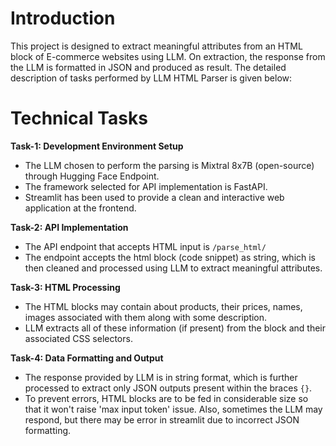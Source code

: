 # Introduction

This project is designed to extract meaningful attributes from an HTML block of E-commerce websites using LLM. On extraction, the response from the LLM is formatted in JSON and produced as result.
The detailed description of tasks performed by LLM HTML Parser is given below: 

# Technical Tasks

**Task-1: Development Environment Setup**<br>
- The LLM chosen to perform the parsing is Mixtral 8x7B (open-source) through Hugging Face Endpoint.
- The framework selected for API implementation is FastAPI. 
- Streamlit has been used to provide a clean and interactive web application at the frontend.

**Task-2: API Implementation** <br>
- The API endpoint that accepts HTML input is `/parse_html/`
- The endpoint accepts the html block (code snippet) as string, which is then cleaned and processed using LLM to extract meaningful attributes.

**Task-3: HTML Processing**<br>
- The HTML blocks may contain about products, their prices, names, images associated with them along with some description.
- LLM extracts all of these information (if present) from the block and their associated CSS selectors.

**Task-4: Data Formatting and Output**<br>
- The response provided by LLM is in string format, which is further processed to extract only JSON outputs present within the braces `{}`.
- To prevent errors, HTML blocks are to be fed in considerable size so that it won't raise 'max input token' issue. Also, sometimes the LLM may respond, but there may be error in streamlit due to incorrect JSON formatting. 